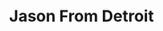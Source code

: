 ---
title: Jason From Detroit
type: channel
channel: jasonfromdetroit
tags: []
url: '"jasonfromdetroit"'
videos:
- AliB5TX9nq4
- 6svAF-Y8ihQ
- QHxjRgRg0F8
- Z0NNhrTL_8Q
- SK3UHiQPAyA
- 1LhxrrULhLc
- 05uBeb-uzkA
- ANS7sCC-E7k
- mJglk0OrW_s
- p7HNCfHIc3U
- ygyti2JW-ic
- UkcWpO5nBOI
- GTAHbjKJrsA
- SkKHkrFNMBI
- 2Vtx2vK7Fq8
menu:
  main:
    parent: Channels
---